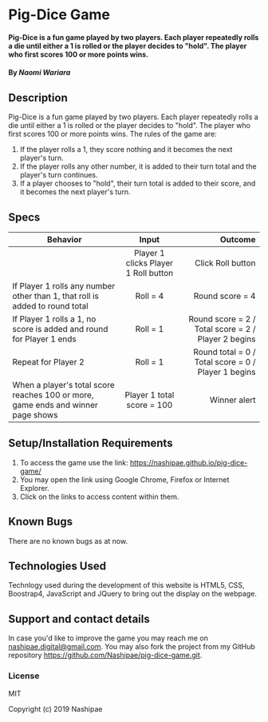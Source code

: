 # Pig-Dice Game

#### Pig-Dice is a fun game played by two players. Each player repeatedly rolls a die until either a 1 is rolled or the player decides to "hold". The player who first scores 100 or more points wins.

#### By *Naomi Wariara*

## Description

Pig-Dice is a fun game played by two players. Each player repeatedly rolls a die until either a 1 is rolled or the player decides to "hold". The player who first scores 100 or more points wins. The rules of the game are:
1. If the player rolls a 1, they score nothing and it becomes the next player's turn.
2. If the player rolls any other number, it is added to their turn total and the player's turn continues.
3. If a player chooses to "hold", their turn total is added to their score, and it becomes the next player's turn.

## Specs
| Behavior        | Input           | Outcome  |
| ------------- |:-------------:| -----:|
| | Player 1 clicks Player 1 Roll button | Click Roll button | Die rolls and number is generated
| If Player 1 rolls any number other than 1, that roll is added to round total | Roll = 4 | Round score = 4 |
| If Player 1 rolls a 1, no score is added and round for Player 1 ends | Roll = 1 | Round score = 2 / Total score = 2 / Player 2 begins |
| Repeat for Player 2 | Roll = 1 | Round total = 0 / Total score = 0 / Player 1 begins |
| When a player's total score reaches 100 or more, game ends and winner page shows | Player 1 total score = 100 | Winner alert |

## Setup/Installation Requirements

1. To access the game use the link: https://nashipae.github.io/pig-dice-game/
2. You may open the link using Google Chrome, Firefox or Internet Explorer.
3. Click on the links to access content within them.

## Known Bugs
There are no known bugs as at now.

## Technologies Used
 Technlogy used during the development of this website is  HTML5, CSS, Boostrap4, JavaScript and JQuery to bring out the display on the webpage.

## Support and contact details
In case you'd like to improve the game you may reach me on nashipae.digital@gmail.com. You may also fork the project from my GitHub repository https://github.com/Nashipae/pig-dice-game.git.

### License
MIT

Copyright (c) 2019 Nashipae
